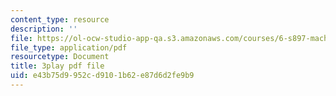 ```yaml
---
content_type: resource
description: ''
file: https://ol-ocw-studio-app-qa.s3.amazonaws.com/courses/6-s897-machine-learning-for-healthcare-spring-2019/e43b75d9952cd9101b62e87d6d2fe9b9_zdotUAxiPGM.pdf
file_type: application/pdf
resourcetype: Document
title: 3play pdf file
uid: e43b75d9-952c-d910-1b62-e87d6d2fe9b9
---
```

